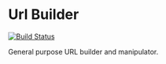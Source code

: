Url Builder
===========
[![Build Status](https://travis-ci.org/contao-community-alliance/url-builder.png?branch=master)](https://travis-ci.org/contao-community-alliance/url-builder)

General purpose URL builder and manipulator.
